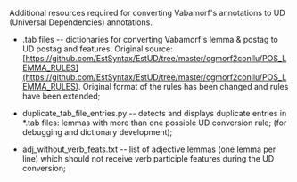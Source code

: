 Additional resources required for converting Vabamorf's annotations to UD (Universal Dependencies)  annotations. 

* .tab files -- dictionaries for converting Vabamorf's lemma & postag to UD postag and features. 
Original source: [https://github.com/EstSyntax/EstUD/tree/master/cgmorf2conllu/POS_LEMMA_RULES](https://github.com/EstSyntax/EstUD/tree/master/cgmorf2conllu/POS_LEMMA_RULES). Original format of the rules has been changed and rules have been extended;

* duplicate_tab_file_entries.py -- detects and displays duplicate entries in *.tab files: lemmas with more than one possible UD conversion rule; (for debugging and dictionary development);

* adj_without_verb_feats.txt -- list of adjective lemmas (one lemma per line) which should not receive verb participle features during the UD conversion;

